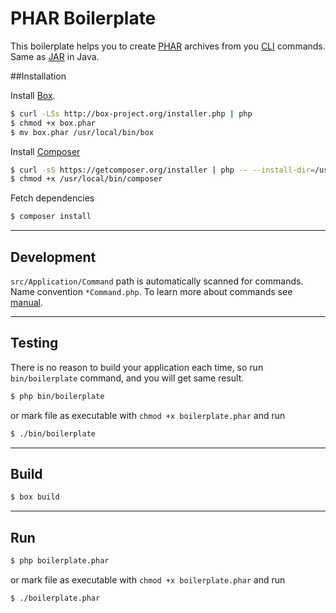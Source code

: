 PHAR Boilerplate
===

This boilerplate helps you to create [PHAR](https://php.net/phar) archives from you [CLI](http://en.wikipedia.org/wiki/Command-line_interface) commands. Same as [JAR](http://en.wikipedia.org/wiki/Java_archive) in Java.

##Installation

Install [Box](http://box-project.org/).

```sh
$ curl -LSs http://box-project.org/installer.php | php
$ chmod +x box.phar 
$ mv box.phar /usr/local/bin/box
```

Install [Composer](https://getcomposer.org/)


```sh
$ curl -sS https://getcomposer.org/installer | php -- --install-dir=/usr/local/bin --filename=composer
$ chmod +x /usr/local/bin/composer
```

Fetch dependencies

```sh
$ composer install
```

------------

## Development
`src/Application/Command` path is automatically scanned for commands. Name convention `*Command.php`. To learn more about commands see [manual](http://symfony.com/doc/2.4/components/console/index.html).

------------

## Testing
There is no reason to build your application each time, so run `bin/boilerplate` command, and you will get same result.
```sh
$ php bin/boilerplate
```
or mark file as executable with `chmod +x boilerplate.phar` and run 
```sh
$ ./bin/boilerplate
```

------------

## Build

```sh
$ box build
```

------------

## Run 

```sh
$ php boilerplate.phar
```
or mark file as executable with `chmod +x boilerplate.phar` and run 
```sh
$ ./boilerplate.phar
```
